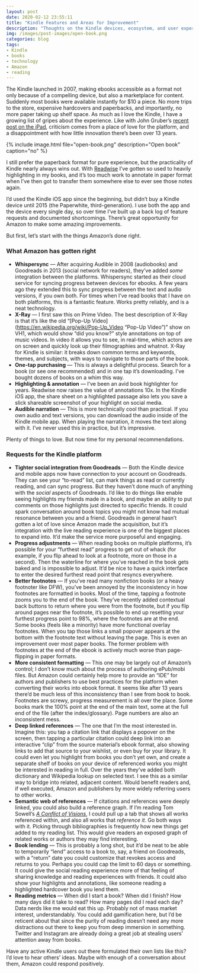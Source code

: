 ```yaml
---
layout: post
date: 2020-02-12 23:55:11
title: "Kindle Features and Areas for Improvement"
description: "Thoughts on the Kindle devices, ecosystem, and user experience, with a number of proposed improvements."
img: /images/post-images/open-book.png
categories: blog
tags:
- Kindle
- books
- technology
- Amazon
- reading
---
```


The Kindle launched in 2007, making ebooks accessible as a format not only because of a compelling device, but also a marketplace for content. Suddenly most books were available instantly for $10 a piece. No more trips to the store, expensive hardcovers and paperbacks, and importantly, no more paper taking up shelf space. As much as I love the Kindle, I have a growing list of gripes about the experience. Like with John Gruber’s [recent post on the iPad](https://daringfireball.net/2020/01/the_ipad_awkwardly_turns_10 "The iPad Awkwardly Turns 10"), criticism comes from a place of love for the platform, and a disappointment with how little innovation there’s been over 13 years.

{% include image.html file="open-book.png" description="Open book" caption="no" %}

I still prefer the paperback format for pure experience, but the practicality of Kindle nearly always wins out. With [Readwise](/post/readwise/ "Readwise") I’ve gotten so used to heavily highlighting in my books, and it’s too much work to annotate in paper format when I’ve then got to transfer them somewhere else to ever see those notes again.

I’d used the Kindle iOS app since the beginning, but didn’t buy a Kindle device until 2015 (the Paperwhite, third-generation). I use both the app and the device every single day, so over time I’ve built up a back log of feature requests and documented shortcomings. There’s great opportunity for Amazon to make some amazing improvements.

But first, let’s start with the things Amazon’s done right.

### What Amazon has gotten right

* **Whispersync** — After acquiring Audible in 2008 (audiobooks) and Goodreads in 2013 (social network for readers), they’ve added _some_ integration between the platforms. Whispersync started as their cloud service for syncing progress between devices for ebooks. A few years ago they extended this to sync progress between the text and audio versions, if you own both. For times when I’ve read books that I have on both platforms, this is a fantastic feature. Works pretty reliably, and is a neat technology.
* **X-Ray** — I first saw this on Prime Video. The best description of X-Ray is that it’s like the old “[Pop-Up Video](https://en.wikipedia.org/wiki/Pop-Up_Video “Pop-Up Video”)” show on VH1, which would show “did you know?” style annotations on top of music videos. In video it allows you to see, in real-time, which actors are on screen and quickly look up their filmographies and whatnot. X-Ray for Kindle is similar: it breaks down common terms and keywords, themes, and subjects, with ways to navigate to those parts of the book.
* **One-tap purchasing** — This is always a delightful process. Search for a book (or see one recommended) and in one tap it’s downloading. I’ve bought dozens of books on a whim this way.
* **Highlighting & annotation** — I’ve been an avid book highlighter for years. Readwise now raises the value of annotations 10x. In the Kindle iOS app, the share sheet on a highlighted passage also lets you save a slick shareable screenshot of your highlight on social media.
* **Audible narration** — This is more technically cool than practical. If you own audio and text versions, you can download the audio inside of the Kindle mobile app. When playing the narration, it moves the text along with it. I’ve never used this in practice, but it’s impressive.

Plenty of things to love. But now time for my personal recommendations.

### Requests for the Kindle platform

* **Tighter social integration from Goodreads** — Both the Kindle device and mobile apps now have connection to your account on Goodreads. They can see your “to-read” list, can mark things as read or currently reading, and can sync progress. But they haven’t done much of anything with the _social_ aspects of Goodreads. I’d like to do things like enable seeing highlights my friends made in a book, and maybe an ability to put comments on those highlights just directed to specific friends. It could spark conversation around book topics you might not know had mutual resonance between you and a friend. Goodreads in general hasn’t gotten a lot of love since Amazon made the acquisition, but it’s integration with the live reading experience is one of the biggest places to expand into. It’d make the service more purposeful and engaging.
* **Progress adjustments** — When reading books on multiple platforms, it’s possible for your “furthest read” progress to get out of whack (for example, if you flip ahead to look at a footnote, more on those in a second). Then the waterline for where you’ve reached in the book gets baked and is impossible to adjust. It’d be nice to have a quick interface to enter the desired furthest read point that resyncs everywhere.
* **Better footnotes** — If you’ve read many nonfiction books (or a heavy footnoter like DFW), you’ve been annoyed by the inconsistency in how footnotes are formatted in books. Most of the time, tapping a footnote zooms you to the end of the book. They’ve recently added contextual back buttons to return where you were from the footnote, but if you flip around pages near the footnote, it’s possible to end up resetting your furthest progress point to 98%, where the footnotes are at the end. Some books (feels like a minority) have more functional overlay footnotes. When you tap those links a small popover appears at the bottom with the footnote text without leaving the page. This is even an improvement over most paper books. The former problem with footnotes at the end of the ebook is actively much worse than page-flipping in paper formats.
* **More consistent formatting** — This one may be largely out of Amazon’s control; I don’t know much about the process of authoring ePub/mobi files. But Amazon could certainly help more to provide an “IDE” for authors and publishers to use best practices for the platform when converting their works into ebook format. It seems like after 13 years there’d be much less of this inconsistency than I see from book to book. Footnotes are screwy, progress measurement is all over the place. Some books mark the 100% point at the end of the main text, some at the full end of the file (after the index/glossary). Page numbers are also an inconsistent mess.
* **Deep linked references** — The one that I’m the most interested in. Imagine this: you tap a citation link that displays a popover on the screen, then tapping a particular citation could deep link into an interactive “clip” from the source material’s ebook format, also showing links to add that source to your wishlist, or even buy for your library. It could even let you highlight from books you don’t yet own, and create a separate shelf of books on your device of referenced works you might be interested in reading in full. Over the years they’ve added both dictionary and Wikipedia lookup on selected text. I see this as a similar way to bridge into related, adjacent content. Would benefit readers and, if well executed, Amazon and publishers by more widely referring users to other works.
* **Semantic web of references** — If citations and references were deeply linked, you could also build a reference graph. If I’m reading Tom Sowell’s _[A Conflict of Visions](/books/sowell-a-conflict-of-visions/ "A Conflict of Visions")_, I could pull up a tab that shows all works referenced within, and also all works that _reference it_. Go both ways with it. Picking through bibliographies is frequently how new things get added to my reading list. This would give readers an exposed graph of related works or authors they may find interesting.
* **Book lending** — This is probably a long shot, but it’d be neat to be able to temporarily “lend” access to a book to, say, a friend on Goodreads, with a “return” date you could customize that revokes access and returns to you. Perhaps you could cap the limit to 60 days or something. It could give the social reading experience more of that feeling of sharing knowledge and reading experiences with friends. It could also show your highlights and annotations, like someone reading a highlighted hardcover book you lend them.
* **Reading metrics** — When did I start a book? When did I finish? How many days did it take to read? How many pages did I read each day? Data nerds like me would eat this up. Probably not of mass market interest, understandably. You could add gamification here, but I’d be reticent about that since the purity of reading doesn’t need any more distractions out there to keep you from deep immersion in something. Twitter and Instagram are already doing a great job at stealing users’ attention away from books.

Have any active Kindle users out there formulated their own lists like this? I’d love to hear others’ ideas. Maybe with enough of a conversation about them, Amazon could respond positively.
